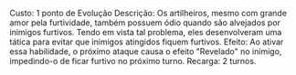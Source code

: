 Custo: 1 ponto de Evolução
Descrição: Os artilheiros, mesmo com grande amor pela furtividade, também possuem ódio quando são alvejados por inimigos furtivos. Tendo em vista tal problema, eles desenvolveram uma tática para evitar que inimigos atingidos fiquem furtivos.
Efeito: Ao ativar essa habilidade, o próximo ataque causa o efeito "Revelado" no inimigo, impedindo-o de ficar furtivo no próximo turno.
Recarga: 2 turnos.